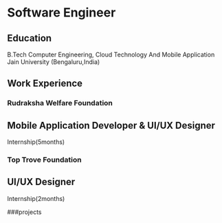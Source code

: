# Software Engineer

## Education
B.Tech Computer Engineering, Cloud Technology And Mobile Application
Jain University (Bengaluru,India)

## Work Experience 
### Rudraksha Welfare Foundation
## Mobile Application Developer & UI/UX Designer
Internship(5months)

### Top Trove Foundation
## UI/UX Designer
Internship(2months)

###projects
